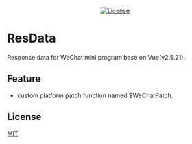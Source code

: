 <p align="center">
  <a href="https://www.npmjs.com/package/vue"><img src="https://img.shields.io/npm/l/vue.svg" alt="License"></a>
</p>

# ResData

Response data for WeChat mini program base on Vue(v2.5.21).

## Feature

* custom platform patch function named $WeChatPatch.

## License

[MIT](http://opensource.org/licenses/MIT)
